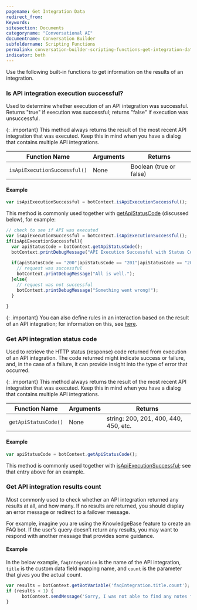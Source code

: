 ```yaml
---
pagename: Get Integration Data
redirect_from:
Keywords:
sitesection: Documents
categoryname: "Conversational AI"
documentname: Conversation Builder
subfoldername: Scripting Functions
permalink: conversation-builder-scripting-functions-get-integration-data.html
indicator: both
---
```


Use the following built-in functions to get information on the results of an integration.

### Is API integration execution successful?

Used to determine whether execution of an API integration was successful. Returns "true" if execution was successful; returns "false" if execution was unsuccessful.

{: .important}
This method always returns the result of the most recent API integration that was executed. Keep this in mind when you have a dialog that contains multiple API integrations.

| Function Name | Arguments | Returns |
| --- | --- | --- |
| `isApiExecutionSuccessful()` | None | Boolean (true or false) |

#### Example

```javascript
var isApiExecutionSuccessful = botContext.isApiExecutionSuccessful();
```

This method is commonly used together with [getApiStatusCode](conversation-builder-scripting-functions-get-integration-data.html#get-api-integration-status-code) (discussed below), for example:

```javascript
// check to see if API was executed
var isApiExecutionSuccessful = botContext.isApiExecutionSuccessful();
if(isApiExecutionSuccessful){
  var apiStatusCode = botContext.getApiStatusCode();
  botContext.printDebugMessage("API Execution Successful with Status Code: "+apiStatusCode);
 
  if(apiStatusCode == "200"|apiStatusCode == "201"|apiStatusCode == "203"){
    // request was successful
    botContext.printDebugMessage("All is well.");
  }else{
    // request was not successful
    botContext.printDebugMessage("Something went wrong!");
  }  
     
}
```

{: .important}
You can also define rules in an interaction based on the result of an API integration; for information on this, see [here](conversation-builder-interactions-integrations.html#integration-interactions).

### Get API integration status code

Used to retrieve the HTTP status (response) code returned from execution of an API integration. The code returned might indicate success or failure, and, in the case of a failure, it can provide insight into the type of error that occurred.

{: .important}
This method always returns the result of the most recent API integration that was executed. Keep this in mind when you have a dialog that contains multiple API integrations.

| Function Name | Arguments | Returns |
| --- | --- | --- |
| `getApiStatusCode()` | None | string: 200, 201, 400, 440, 450, etc. |

#### Example

```javascript
var apiStatusCode = botContext.getApiStatusCode();
```

This method is commonly used together with [isApiExecutionSuccessful](conversation-builder-scripting-functions-get-integration-data.html#is-api-integration-execution-successful); see that entry above for an example.

### Get API integration results count

Most commonly used to check whether an API integration returned any results at all, and how many. If no results are returned, you should display an error message or redirect to a failover message.

For example, imagine you are using the KnowledgeBase feature to create an FAQ bot. If the user’s query doesn’t return any results, you may want to respond with another message that provides some guidance.

#### Example

In the below example, `faqIntegration` is the name of the API integration, `title` is the custom data field mapping name, and `count` is the parameter that gives you the actual count.

```javascript
var results = botContext.getBotVariable('faqIntegration.title.count');
if (results < 1) {
      botContext.sendMessage('Sorry, I was not able to find any notes for this contact.');
}
```
